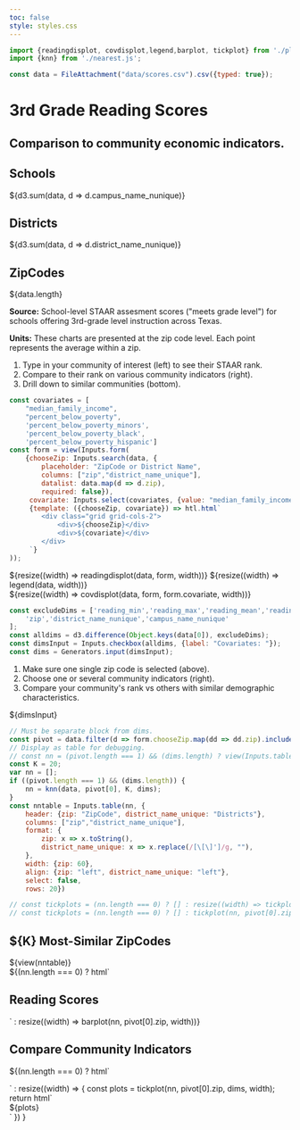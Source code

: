 ```yaml
---
toc: false
style: styles.css
---
```


```js
import {readingdisplot, covdisplot,legend,barplot, tickplot} from './plotting.js';
import {knn} from './nearest.js';
```

```js
const data = FileAttachment("data/scores.csv").csv({typed: true});
```

<!-- Title -->

<div class="hero">
  <h1>3rd Grade Reading Scores</h1>
  <h2>Comparison to community economic indicators.</h2>
</div>

<!-- Cards with big numbers -->

<div class="grid grid-cols-3">
  <div class="card">
    <h2>Schools</h2>
    <span class="big">${d3.sum(data, d => d.campus_name_nunique)}</span>
  </div>
  <div class="card">
    <h2>Districts</h2>
    <span class="big">${d3.sum(data, d => d.district_name_nunique)}</span>
  </div>
  <div class="card">
    <h2>ZipCodes</h2>
    <span class="big">${data.length}</span>
  </div>
</div>

<div class="grid grid-cols-2">
    <div class="note" label="">
        <p>
        <b>Source:</b> School-level STAAR assesment scores ("meets grade level") for schools offering 3rd-grade level instruction across Texas.
        </p>
        <p>
        <b>Units:</b> These charts are presented at the zip code level. Each point represents the average within a zip.
        </p>
    </div>
    <div class="tip">
        <ol>
        <li>Type in your community of interest (left) to see their STAAR rank.</li>
        <li>Compare to their rank on various community indicators (right).</li>
        <li>Drill down to similar communities (bottom).</li>
        </ol>
    </div>
</div>

```js
const covariates = [
    "median_family_income", 
    "percent_below_poverty", 
    'percent_below_poverty_minors',
    'percent_below_poverty_black',
    'percent_below_poverty_hispanic']
const form = view(Inputs.form(
    {chooseZip: Inputs.search(data, {
        placeholder: "ZipCode or District Name", 
        columns: ["zip","district_name_unique"], 
        datalist: data.map(d => d.zip),
        required: false}),
     covariate: Inputs.select(covariates, {value: "median_family_income", label: "Covariate"})},
     {template: ({chooseZip, covariate}) => htl.html`
        <div class="grid grid-cols-2">
            <div>${chooseZip}</div>
            <div>${covariate}</div>
        </div>
     `}
));
```

<!-- Scatter plots -->

<div class="grid grid-cols-2">
  <div class="card">
    ${resize((width) => readingdisplot(data, form, width))}
    ${resize((width) => legend(data, width))}
  </div> 
  <div class="card">
    ${resize((width) => covdisplot(data, form, form.covariate, width))}
  </div>
</div>

```js
const excludeDims = ['reading_min','reading_max','reading_mean','reading_std',
    'zip','district_name_nunique','campus_name_nunique'
];
const alldims = d3.difference(Object.keys(data[0]), excludeDims);
const dimsInput = Inputs.checkbox(alldims, {label: "Covariates: "});
const dims = Generators.input(dimsInput);
```

<div class="grid grid-cols-2">
    <div class="tip">
        <ol>
        <li>Make sure one single zip code is selected (above).</li>
        <li>Choose one or several community indicators (right).</li>
        <li>Compare your community's rank vs others with similar demographic characteristics.</li>
        </ol>
    </div>
    <div>${dimsInput}</div>
</div>

```js
// Must be separate block from dims.
const pivot = data.filter(d => form.chooseZip.map(dd => dd.zip).includes(d.zip));
// Display as table for debugging.
// const nn = (pivot.length === 1) && (dims.length) ? view(Inputs.table(knn(data, pivot[0], 10, dims))) : undefined;
const K = 20;
var nn = [];
if ((pivot.length === 1) && (dims.length)) {
    nn = knn(data, pivot[0], K, dims);
}
const nntable = Inputs.table(nn, {
    header: {zip: "ZipCode", district_name_unique: "Districts"}, 
    columns: ["zip","district_name_unique"], 
    format: {
        zip: x => x.toString(),
        district_name_unique: x => x.replace(/[\[\]']/g, ""),
    },
    width: {zip: 60},
    align: {zip: "left", district_name_unique: "left"},
    select: false,
    rows: 20})

// const tickplots = (nn.length === 0) ? [] : resize((width) => tickplot(nn, pivot[0].zip, width));
// const tickplots = (nn.length === 0) ? [] : tickplot(nn, pivot[0].zip);
```

<div class="grid grid-cols-2" style="grid-template-columns: 1fr 3fr; grid-auto-rows: auto;">
  <div class="card grid-rowspan-2">
    <h2>${K} Most-Similar ZipCodes</h2>
    ${view(nntable)}
  </div>
  <div class="card">
    ${(nn.length === 0) 
    ? html`<h2>Reading Scores</h2>` 
    : resize((width) => barplot(nn, pivot[0].zip, width))}
  </div>
  <div class="card">
    <h2>Compare Community Indicators</h2>
    ${(nn.length === 0) 
    ? html`<p></p>`
    : resize((width) => {
      const plots = tickplot(nn, pivot[0].zip, dims, width);
      return html`<div class="plots-container">${plots}</div>`
    })
    }
  </div>
</div>
